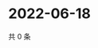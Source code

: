 # 2022-06-18

共 0 条

<!-- BEGIN WEIBO -->
<!-- 最后更新时间 Sat Jun 18 2022 04:15:43 GMT+0800 (China Standard Time) -->

<!-- END WEIBO -->
